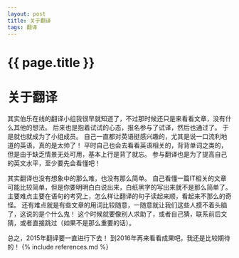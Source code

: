 ```yaml
---
layout: post
title: 关于翻译
tags: 翻译
---
```


{{ page.title }}
================

关于翻译
====

其实伯乐在线的翻译小组我很早就知道了，不过那时候还只是来看看文章，没有什么其他的想法。
后来也是抱着试试的心态，报名参与了试译，然后也通过了。
于是就也就成为了小组成员。
自己一直都对英语挺感兴趣的，尤其是说一口流利地道的英语，真的是太帅了！
平时自己也会去看看英语相关的，背背单词之类的，但是由于缺乏情景无处可用，基本上行是背了就忘。
参与翻译也是为了提高自己的英文水平，至少要先会看懂吧！

其实翻译也没有想象中的那么难，也没有那么简单。
自己看懂一篇IT相关的文章可能比较简单，但是你要明明白白说出来，白纸黑字的写出来就不是那么简单了。
主要难点主要在语句的考究上，怎么样让翻译的句子读起来顺，看起来不那么的奇怪。
还有难点就是有些文章的用词比较随意，一随意就让我们这些人摸不着头脑了，这说的是个什么鬼！
这个时候就要像别人求助了，或者自己猜，联系前后文猜，或者直接跳过（如果不是那么重要的话）。

总之，2015年翻译要一直进行下去！
到2016年再来看看成果吧，我还是比较期待的！
{% include references.md %}
